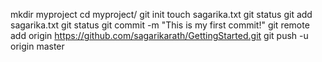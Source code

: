 mkdir myproject
cd myproject/
git init
touch sagarika.txt
git status
git add sagarika.txt
git status
git commit -m "This is my first commit!"
git remote add origin https://github.com/sagarikarath/GettingStarted.git
git push -u origin master
